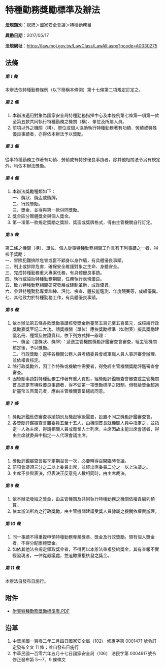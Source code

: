 # 特種勤務獎勵標準及辦法

**法規類別**：總統＞國家安全會議＞特種勤務目

**異動日期**：2017/05/17  

**法規網址**：https://law.moj.gov.tw/LawClass/LawAll.aspx?pcode=A0030275





## 法條
##### 第 1 條
本辦法依特種勤務條例（以下簡稱本條例）第十七條第二項規定訂定之。

##### 第 2 條
1. 本辦法適用對象為國家安全局特種勤務指揮中心及本條例第七條第一項第一款至第五款共同執行特種勤務之機關（構）、單位及所屬人員。
1. 前項以外之機關（構）、單位或個人協助執行特種勤務著有功績、勞績或特殊優良事蹟者，亦得依本辦法予以獎勵。

##### 第 3 條
從事特種勤務工作著有功績、勞績或有特殊優良事蹟者，除其他相關法令另有規定外，均依本辦法獎勵。

##### 第 4 條
1. 本辦法獎勵種類如下：  
一、獎狀、獎盃或獎牌。  
二、行政獎勵。  
三、獎金，並得與第一款併同獎勵。
1. 獎金區分團體獎金與個人獎金。
1. 第一項第一款規定獎勵之獎狀、獎盃或獎牌格式，得由主管機關自行訂定。

##### 第 5 條
第二條之機關（構）、單位、個人從事特種勤務相關工作具有下列事蹟之一者，得核予獎勵：  
一、冒險犯難排除危害或奮不顧身以身作盾，有具體優良事蹟。  
二、制止或排除危害，確保安全維護對象之生命、身體安全。  
三、完成特種勤務重大專案任務，有具體優良事蹟。  
四、執行或協助特種勤務期間，任務執行表現優良。  
五、致力特種勤務相關研究發展或建制革新，成效優異。  
六、參與特種勤務專業訓練、評比、檢查、體技能鑑測、年度競賽等，成績優異。  
七、其他致力於特種勤務工作，有具體優良事蹟。

##### 第 6 條
1. 依本辦法第五條各款獎勵事蹟核發獎金新臺幣五百元至五百萬元，或核給行政獎勵嘉獎至記二大功。請獎機關（單位）應依獎勵標準（如附表）擬具獎勵建議名冊、種類及佐證資料，依下列方式擇一辦理：  
一、獎金（含獎狀、獎牌）：遞送主管機關獎勵評鑑審查會審查，經主管機關核定後，予以獎勵。  
二、行政獎勵：逕移各機關公務人員考績委員會或軍職人員人事評審會辦理，並依權責核定。
1. 除行政獎勵外，因工作特殊或機敏性需要者，得免經主管機關獎勵評鑑審查會審查。
1. 因獎勵事蹟對特種勤務工作著有重大貢獻，經獎勵評鑑審查會審查或主管機關首長認定有特殊優良事蹟者，得不受第一項獎勵標準之限制。但發給獎金超過新臺幣五百萬元者，應由主管機關簽呈總統同意。

##### 第 7 條
1. 獎勵評鑑應依審查事蹟類別及機密等級需要，設置不同之獎勵評鑑審查會。
1. 各獎勵評鑑審查會置委員五至十五人，由機關首長就機關人員中指定之，並指定一人為主席，得請相關人員或專業人士列席。主席因故未能出席會議者，得由主席就委員中指定一人代理會議主席。

##### 第 8 條
1. 獎勵評鑑審查會每季定期召會一次，必要時得召開臨時會議。
1. 前項會議須三分之二以上委員出席，並經出席委員二分之一以上決議之。
1. 主席不參與表決，但表決正反意見人數相同時，由主席裁決。

##### 第 9 條
1. 依本辦法發給之獎金，由主管機關及共同執行特種勤務之機關依權責編列預算。
1. 依本辦法所為之行政獎勵，由主管機關建議受獎人員隸屬之機關依權責辦理。

##### 第 10 條
1. 同一事蹟不得重複申領特種勤務專業獎章、獎金及行政獎勵。領有個人獎金者，不得分配團體獎金。
1. 如依其他法令規定領取獎金者，不得再以本辦法重複發給獎金，其有查報不實經發現者，一律從嚴議處，並追繳重複核發之獎金。

##### 第 11 條
本辦法自發布日施行。
## 附件
* [附表特種勤務獎勵標準表.PDF](https://law.moj.gov.tw/LawClass/LawGetFile.ashx?FileId=0000198110)
## 沿革
1. 中華民國一百零二年二月四日國家安全局（102） 修惠字第 0001471  號令訂定發布全文 11 條；並自發布日施行
1. 中華民國一百零六年五月十七日國家安全局（106） 浩民字第 0004617號令修正發布第 5～7、9  條條文
